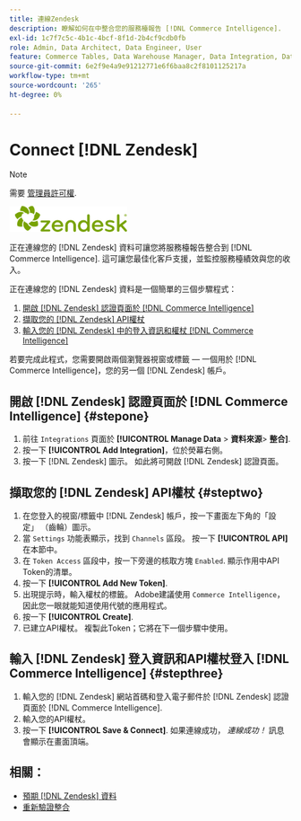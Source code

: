 ```yaml
---
title: 連線Zendesk
description: 瞭解如何在中整合您的服務檯報告 [!DNL Commerce Intelligence].
exl-id: 1c7f7c5c-4b1c-4bcf-8f1d-2b4cf9cdb0fb
role: Admin, Data Architect, Data Engineer, User
feature: Commerce Tables, Data Warehouse Manager, Data Integration, Data Import/Export
source-git-commit: 6e2f9e4a9e91212771e6f6baa8c2f8101125217a
workflow-type: tm+mt
source-wordcount: '265'
ht-degree: 0%

---
```


# Connect [!DNL Zendesk]

>[!NOTE]
>
>需要 [管理員許可權](../../../administrator/user-management/user-management.md).

![](../../../assets/Zendesk_logo.png)

正在連線您的 [!DNL Zendesk] 資料可讓您將服務檯報告整合到 [!DNL Commerce Intelligence]. 這可讓您最佳化客戶支援，並監控服務檯績效與您的收入。

正在連線您的 [!DNL Zendesk] 資料是一個簡單的三個步驟程式：

1. [開啟 [!DNL Zendesk] 認證頁面於 [!DNL Commerce Intelligence]](#stepone)
1. [擷取您的 [!DNL Zendesk] API權杖](#steptwo)
1. [輸入您的 [!DNL Zendesk] 中的登入資訊和權杖 [!DNL Commerce Intelligence]](#stepthree)

若要完成此程式，您需要開啟兩個瀏覽器視窗或標籤 — 一個用於 [!DNL Commerce Intelligence]，您的另一個 [!DNL Zendesk] 帳戶。

## 開啟 [!DNL Zendesk] 認證頁面於 [!DNL Commerce Intelligence] {#stepone}

1. 前往 `Integrations` 頁面於 **[!UICONTROL Manage Data** > **&#x200B;資料來源&#x200B;**> **整合]**.
1. 按一下 **[!UICONTROL Add Integration]**，位於熒幕右側。
1. 按一下 [!DNL Zendesk] 圖示。 如此將可開啟 [!DNL Zendesk] 認證頁面。

## 擷取您的 [!DNL Zendesk] API權杖 {#steptwo}

1. 在您登入的視窗/標籤中 [!DNL Zendesk] 帳戶，按一下畫面左下角的「設定」 （齒輪）圖示。
1. 當 `Settings` 功能表顯示，找到 `Channels` 區段。 按一下 **[!UICONTROL API]** 在本節中。
1. 在 `Token Access` 區段中，按一下旁邊的核取方塊 `Enabled`. 顯示作用中API Token的清單。
1. 按一下 **[!UICONTROL Add New Token]**.
1. 出現提示時，輸入權杖的標籤。 Adobe建議使用 `Commerce Intelligence`，因此您一眼就能知道使用代號的應用程式。
1. 按一下 **[!UICONTROL Create]**.
1. 已建立API權杖。 複製此Token；它將在下一個步驟中使用。

## 輸入 [!DNL Zendesk] 登入資訊和API權杖登入 [!DNL Commerce Intelligence] {#stepthree}

1. 輸入您的 [!DNL Zendesk] 網站首碼和登入電子郵件於 [!DNL Zendesk] 認證頁面於 [!DNL Commerce Intelligence].
1. 輸入您的API權杖。
1. 按一下 **[!UICONTROL Save & Connect]**. 如果連線成功， *連線成功！* 訊息會顯示在畫面頂端。

## 相關：

* [預期 [!DNL Zendesk] 資料](../integrations/exp-zendesk-data.md)
* [重新驗證整合](https://experienceleague.adobe.com/docs/commerce-knowledge-base/kb/how-to/mbi-reauthenticating-integrations.html)
